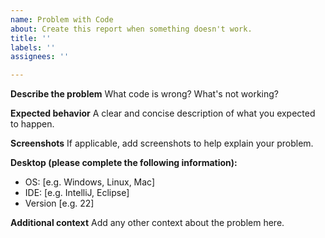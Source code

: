 ```yaml
---
name: Problem with Code
about: Create this report when something doesn't work.
title: ''
labels: ''
assignees: ''

---
```


**Describe the problem**
What code is wrong? What's not working?

**Expected behavior**
A clear and concise description of what you expected to happen.

**Screenshots**
If applicable, add screenshots to help explain your problem.

**Desktop (please complete the following information):**

- OS: [e.g. Windows, Linux, Mac]
- IDE: [e.g. IntelliJ, Eclipse]
- Version [e.g. 22]

**Additional context**
Add any other context about the problem here.
